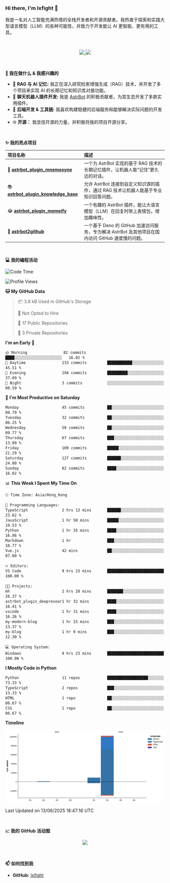 ### Hi there, I'm lxfight 👋

我是一名对人工智能充满热情的全栈开发者和开源贡献者。我热衷于探索和实践大型语言模型（LLM）的各种可能性，并致力于开发能让 AI 更智能、更有用的工具。

<br>

<!-- GitHub Stats & Languages -->
<p align="center">
  <a href="https://github.com/lxfight">
    <img height="180em" src="https://github-readme-stats.vercel.app/api?username=lxfight&show_icons=true&theme=dracula&include_all_commits=true&count_private=true"/>
    <img height="180em" src="https://github-readme-stats.vercel.app/api/top-langs/?username=lxfight&layout=compact&langs_count=8&theme=dracula"/>
  </a>
</p>

<br>

**🚀 我在做什么 & 我感兴趣的**

- 🧠 **RAG 与 AI 记忆:** 我正在深入研究检索增强生成（RAG）技术，并开发了多个项目来实现 AI 的长期记忆和知识库对接功能。
- 🤖 **聊天机器人插件开发:** 我是 [AstrBot](https://github.com/AstrBotDevs/AstrBot) 的积极贡献者，为其生态开发了多款实用插件。
- 🔧 **后端开发 & 工具链:** 我喜欢构建稳健的后端服务和能够解决实际问题的开发工具。
- 🌐 **开源：** 我坚信开源的力量，并积极将我的项目开源分享。

<br>

**✨ 我的亮点项目**

| 项目名称                                                                                         | 描述                                                                                              |
| :----------------------------------------------------------------------------------------------- | :------------------------------------------------------------------------------------------------ |
| 🧠 [**astrbot_plugin_mnemosyne**](https://github.com/lxfight/astrbot_plugin_mnemosyne)           | 一个为 AstrBot 实现的基于 RAG 技术的长期记忆插件，让机器人能“记住”更久远的对话。                  |
| 📚 [**astrbot_plugin_knowledge_base**](https://github.com/lxfight/astrbot_plugin_knowledge_base) | 允许 AstrBot 连接到自定义知识源的插件，通过 RAG 技术让机器人能基于专业知识回答问题。              |
| 😂 [**astrbot_plugin_memeify**](https://github.com/lxfight/astrbot_plugin_memeify)               | 一个有趣的 AstrBot 插件，能让大语言模型（LLM）在回复时带上表情包，增加趣味性。                    |
| 🚀 [**astrbot2github**](https://github.com/lxfight/astrbot2github)                               | 一个基于 Deno 的 GitHub 加速访问服务，专为解决 AstrBot 及其他项目在国内访问 GitHub 速度慢的问题。 |

<br>

**💻 我的编程活动**

<!--START_SECTION:waka-->
![Code Time](http://img.shields.io/badge/Code%20Time-9%20hrs%2023%20mins-blue)

![Profile Views](http://img.shields.io/badge/Profile%20Views-1-blue)

**🐱 My GitHub Data** 

> 📦 3.8 kB Used in GitHub's Storage 
 > 
> 🚫 Not Opted to Hire
 > 
> 📜 17 Public Repositories 
 > 
> 🔑 3 Private Repositories 
 > 
**I'm an Early 🐤** 

```text
🌞 Morning                82 commits          ████░░░░░░░░░░░░░░░░░░░░░   16.02 % 
🌆 Daytime                233 commits         ███████████░░░░░░░░░░░░░░   45.51 % 
🌃 Evening                194 commits         █████████░░░░░░░░░░░░░░░░   37.89 % 
🌙 Night                  3 commits           ░░░░░░░░░░░░░░░░░░░░░░░░░   00.59 % 
```
📅 **I'm Most Productive on Saturday** 

```text
Monday                   45 commits          ██░░░░░░░░░░░░░░░░░░░░░░░   08.79 % 
Tuesday                  32 commits          ██░░░░░░░░░░░░░░░░░░░░░░░   06.25 % 
Wednesday                50 commits          ██░░░░░░░░░░░░░░░░░░░░░░░   09.77 % 
Thursday                 67 commits          ███░░░░░░░░░░░░░░░░░░░░░░   13.09 % 
Friday                   109 commits         █████░░░░░░░░░░░░░░░░░░░░   21.29 % 
Saturday                 127 commits         ██████░░░░░░░░░░░░░░░░░░░   24.80 % 
Sunday                   82 commits          ████░░░░░░░░░░░░░░░░░░░░░   16.02 % 
```


📊 **This Week I Spent My Time On** 

```text
🕑︎ Time Zone: Asia/Hong_Kong

💬 Programming Languages: 
TypeScript               2 hrs 13 mins       ██████░░░░░░░░░░░░░░░░░░░   23.62 % 
JavaScript               1 hr 50 mins        █████░░░░░░░░░░░░░░░░░░░░   19.53 % 
Python                   1 hr 35 mins        ████░░░░░░░░░░░░░░░░░░░░░   16.86 % 
Markdown                 1 hr                ███░░░░░░░░░░░░░░░░░░░░░░   10.77 % 
Vue.js                   42 mins             ██░░░░░░░░░░░░░░░░░░░░░░░   07.60 % 

🔥 Editors: 
VS Code                  9 hrs 23 mins       █████████████████████████   100.00 % 

🐱‍💻 Projects: 
mh                       2 hrs 28 mins       ███████░░░░░░░░░░░░░░░░░░   26.37 % 
astrbot_plugin_deepresear1 hr 32 mins        ████░░░░░░░░░░░░░░░░░░░░░   16.41 % 
vscode                   1 hr 31 mins        ████░░░░░░░░░░░░░░░░░░░░░   16.26 % 
my-modern-blog           1 hr 15 mins        ███░░░░░░░░░░░░░░░░░░░░░░   13.37 % 
my-blog                  1 hr 9 mins         ███░░░░░░░░░░░░░░░░░░░░░░   12.30 % 

💻 Operating System: 
Windows                  9 hrs 23 mins       █████████████████████████   100.00 % 
```

**I Mostly Code in Python** 

```text
Python                   11 repos            ██████████████████░░░░░░░   73.33 % 
TypeScript               2 repos             ███░░░░░░░░░░░░░░░░░░░░░░   13.33 % 
HTML                     1 repo              ██░░░░░░░░░░░░░░░░░░░░░░░   06.67 % 
CSS                      1 repo              ██░░░░░░░░░░░░░░░░░░░░░░░   06.67 % 
```



**Timeline**

![Lines of Code chart](https://raw.githubusercontent.com/lxfight/lxfight/main/assets/bar_graph.png)


 Last Updated on 13/06/2025 18:47:16 UTC
<!--END_SECTION:waka-->

<br>

**📈 我的 GitHub 活动图**

<!-- GitHub Activity Graph -->
<p align="center">
  <a href="https://github.com/lxfight">
    <img src="https://github-readme-activity-graph.vercel.app/graph?username=lxfight&theme=dracula&hide_border=true&area=true" />
  </a>
</p>

<br>


**📫 如何找到我**

- **GitHub:** [lxfight](https://github.com/lxfight)
